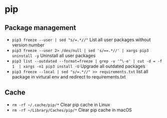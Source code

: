 # pip

## Package management

- `pip3 freeze --user | sed "s/=.*//"` List all user packages without version number
- `pip3 freeze --user 2> /dev/null | sed 's/==.*//' | xargs pip3 uninstall -y` Uninstall all user packages
- `pip3 list --outdated --format=freeze | grep -v '^\-e' | cut -d = -f 1  | xargs -n1 pip3 install -U` Upgrade all outdated packages
- `pip3 freeze --local | sed "s/=.*//" >> requirements.txt` list all package in virtural env and redirect to requirements.txt

## Cache
- `rm -rf ~/.cache/pip/*` Clear pip cache in Linux
- `rm -rf ~/Library/Caches/pip/*` Clear pip cache in macOS
